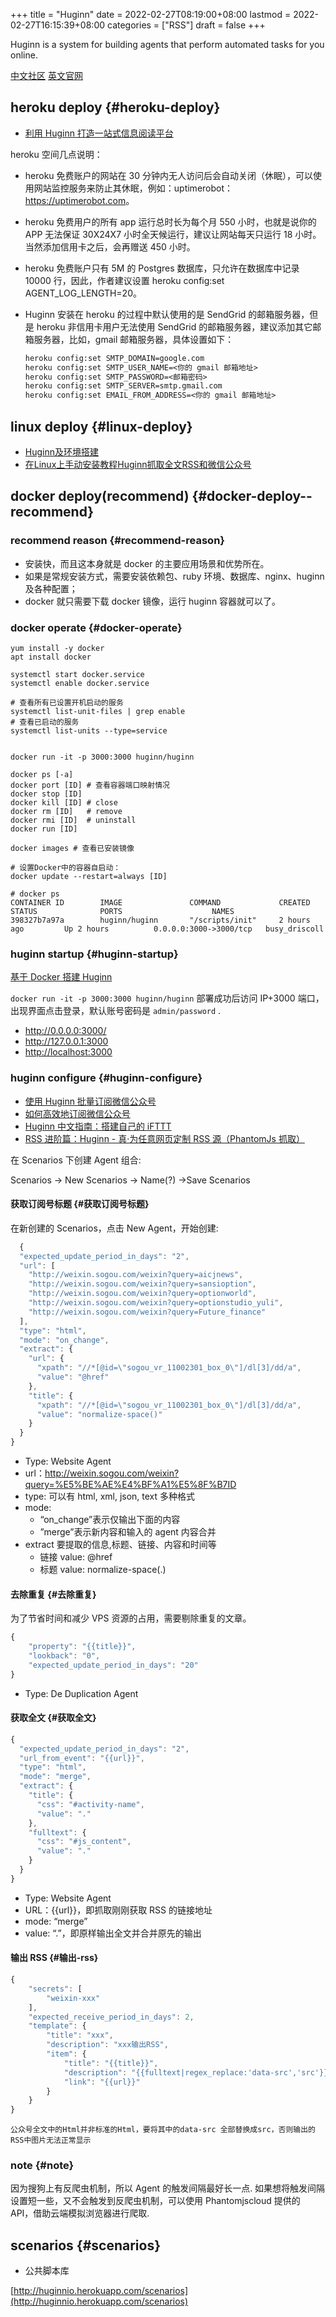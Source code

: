 +++
title = "Huginn"
date = 2022-02-27T08:19:00+08:00
lastmod = 2022-02-27T16:15:39+08:00
categories = ["RSS"]
draft = false
+++

Huginn is a system for building agents that perform automated tasks for you online.

[中文社区](https://huginn.cn/home/) [英文官网](http://huginn.com/)


## heroku deploy {#heroku-deploy}

-   [利用 Huginn 打造一站式信息阅读平台](https://huginn.cn/blog/huginn/%e5%88%a9%e7%94%a8-huginn-%e6%89%93%e9%80%a0%e4%b8%80%e7%ab%99%e5%bc%8f%e4%bf%a1%e6%81%af%e9%98%85%e8%af%bb%e5%b9%b3%e5%8f%b0)

heroku 空间几点说明：

-   heroku 免费账户的网站在 30 分钟内无人访问后会自动关闭（休眠），可以使用网站监控服务来防止其休眠，例如：uptimerobot：<https://uptimerobot.com>。
-   heroku 免费用户的所有 app 运行总时长为每个月 550 小时，也就是说你的 APP 无法保证 30X24X7 小时全天候运行，建议让网站每天只运行 18 小时。当然添加信用卡之后，会再赠送 450 小时。
-   heroku 免费账户只有 5M 的 Postgres 数据库，只允许在数据库中记录 10000 行，因此，作者建议设置 heroku config:set AGENT_LOG_LENGTH=20。
-   Huginn 安装在 heroku 的过程中默认使用的是 SendGrid 的邮箱服务器，但是 heroku 非信用卡用户无法使用 SendGrid 的邮箱服务器，建议添加其它邮箱服务器，比如，gmail 邮箱服务器，具体设置如下：

    ```org
    heroku config:set SMTP_DOMAIN=google.com
    heroku config:set SMTP_USER_NAME=<你的 gmail 邮箱地址>
    heroku config:set SMTP_PASSWORD=<邮箱密码>
    heroku config:set SMTP_SERVER=smtp.gmail.com
    heroku config:set EMAIL_FROM_ADDRESS=<你的 gmail 邮箱地址>
    ```


## linux deploy {#linux-deploy}

-   [Huginn及环境搭建](https://blog.wangjiegulu.com/2018/04/02/build_the_environment_for_huginn/)
-   [在Linux上手动安装教程Huginn抓取全文RSS和微信公众号](https://huginn.cn/blog/huginn/%e5%9c%a8linux%e4%b8%8a%e6%89%8b%e5%8a%a8%e5%ae%89%e8%a3%85%e6%95%99%e7%a8%8bhuginn%e6%8a%93%e5%8f%96%e5%85%a8%e6%96%87rss%e5%92%8c%e5%be%ae%e4%bf%a1%e5%85%ac%e4%bc%97%e5%8f%b7)


## docker deploy(recommend) {#docker-deploy--recommend}


### recommend reason {#recommend-reason}

-   安装快，而且这本身就是 docker 的主要应用场景和优势所在。
-   如果是常规安装方式，需要安装依赖包、ruby 环境、数据库、nginx、huginn 及各种配置；
-   docker 就只需要下载 docker 镜像，运行 huginn 容器就可以了。


### docker operate {#docker-operate}

```shell
yum install -y docker
apt install docker

systemctl start docker.service
systemctl enable docker.service

# 查看所有已设置开机启动的服务
systemctl list-unit-files | grep enable
# 查看已启动的服务
systemctl list-units --type=service


docker run -it -p 3000:3000 huginn/huginn

docker ps [-a]
docker port [ID] # 查看容器端口映射情况
docker stop [ID]
docker kill [ID] # close
docker rm [ID]   # remove
docker rmi [ID]  # uninstall
docker run [ID]

docker images # 查看已安装镜像

# 设置Docker中的容器自启动：
docker update --restart=always [ID]
```

```shell
# docker ps
CONTAINER ID        IMAGE               COMMAND             CREATED             STATUS              PORTS                    NAMES
398327b7a97a        huginn/huginn       "/scripts/init"     2 hours ago         Up 2 hours          0.0.0.0:3000->3000/tcp   busy_driscoll
```


### huginn startup {#huginn-startup}

[基于 Docker 搭建 Huginn](https://miaotony.xyz/2020/02/03/Server_Huginn/)

`docker run -it -p 3000:3000 huginn/huginn` 部署成功后访问 IP+3000 端口，出现界面点击登录，默认账号密码是 `admin/password` .

-   <http://0.0.0.0:3000/>
-   <http://127.0.0.1:3000>
-   <http://localhost:3000>


### huginn configure {#huginn-configure}

-   [使用 Huginn 批量订阅微信公众号](https://www.jianshu.com/p/582ad1400d6e)
-   [如何高效地订阅微信公众号](https://www.jianshu.com/p/582ad1400d6e)
-   [Huginn 中文指南：搭建自己的 iFTTT](https://www.jianshu.com/p/d3407cc3df5c)
-   [RSS 进阶篇：Huginn - 真·为任意网页定制 RSS 源（PhantomJs 抓取）](https://zhuanlan.zhihu.com/p/46216545)

在 Scenarios 下创建 Agent 组合:

Scenarios -&gt; New Scenarios -&gt; Name(?) -&gt;Save Scenarios


#### 获取订阅号标题 {#获取订阅号标题}

在新创建的 Scenarios，点击 New Agent，开始创建:

```js
  {
  "expected_update_period_in_days": "2",
  "url": [
    "http://weixin.sogou.com/weixin?query=aicjnews",
    "http://weixin.sogou.com/weixin?query=sansioption",
    "http://weixin.sogou.com/weixin?query=optionworld",
    "http://weixin.sogou.com/weixin?query=optionstudio_yuli",
    "http://weixin.sogou.com/weixin?query=Future_finance"
  ],
  "type": "html",
  "mode": "on_change",
  "extract": {
    "url": {
      "xpath": "//*[@id=\"sogou_vr_11002301_box_0\"]/dl[3]/dd/a",
      "value": "@href"
    },
    "title": {
      "xpath": "//*[@id=\"sogou_vr_11002301_box_0\"]/dl[3]/dd/a",
      "value": "normalize-space()"
    }
  }
}
```

-   Type: Website Agent
-   url：<http://weixin.sogou.com/weixin?query=%E5%BE%AE%E4%BF%A1%E5%8F%B7ID>
-   type: 可以有 html, xml, json, text 多种格式
-   mode:
    -   “on_change”表示仅输出下面的内容
    -   ”merge”表示新内容和输入的 agent 内容合并
-   extract 要提取的信息,标题、链接、内容和时间等
    -   链接 value: @href
    -   标题 value: normalize-space(.)


#### 去除重复 {#去除重复}

为了节省时间和减少 VPS 资源的占用，需要剔除重复的文章。

```js
{
    "property": "{{title}}",
    "lookback": "0",
    "expected_update_period_in_days": "20"
}
```

-   Type: De Duplication Agent


#### 获取全文 {#获取全文}

```js
{
  "expected_update_period_in_days": "2",
  "url_from_event": "{{url}}",
  "type": "html",
  "mode": "merge",
  "extract": {
    "title": {
      "css": "#activity-name",
      "value": "."
    },
    "fulltext": {
      "css": "#js_content",
      "value": "."
    }
  }
}
```

-   Type: Website Agent
-   URL：{{url}}，即抓取刚刚获取 RSS 的链接地址
-   mode: “merge”
-   value: “.”，即原样输出全文并合并原先的输出


#### 输出 RSS {#输出-rss}

```js
{
    "secrets": [
        "weixin-xxx"
    ],
    "expected_receive_period_in_days": 2,
    "template": {
        "title": "xxx",
        "description": "xxx输出RSS",
        "item": {
            "title": "{{title}}",
            "description": "{{fulltext|regex_replace:'data-src','src'}}",
            "link": "{{url}}"
        }
    }
}
```

`公众号全文中的Html并非标准的Html，要将其中的data-src 全部替换成src，否则输出的RSS中图片无法正常显示`


### note {#note}

因为搜狗上有反爬虫机制，所以 Agent 的触发间隔最好长一点. 如果想将触发间隔设置短一些，又不会触发到反爬虫机制，可以使用 Phantomjscloud 提供的 API，借助云端模拟浏览器进行爬取.


## scenarios {#scenarios}

-   公共脚本库

[http://huginnio.herokuapp.com/scenarios](http://huginnio.herokuapp.com/scenarios)